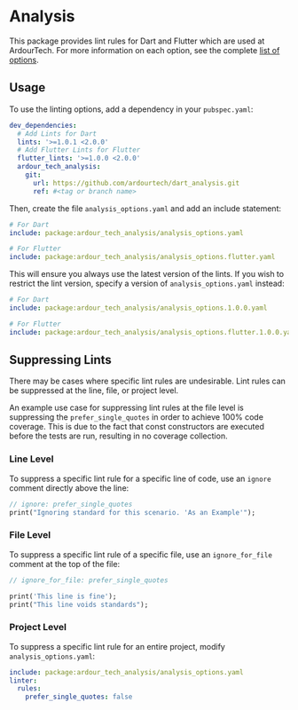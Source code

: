 # Analysis

This package provides lint rules for Dart and Flutter which are used at ArdourTech. For more information on each option,
see the complete [list of options](https://dart.dev/tools/linter-rules).

## Usage

To use the linting options, add a dependency in your `pubspec.yaml`:

```yaml
dev_dependencies:
  # Add Lints for Dart
  lints: '>=1.0.1 <2.0.0'
  # Add Flutter Lints for Flutter
  flutter_lints: '>=1.0.0 <2.0.0'
  ardour_tech_analysis:
    git:
      url: https://github.com/ardourtech/dart_analysis.git
      ref: #<tag or branch name>
```

Then, create the file `analysis_options.yaml` and add an include statement:

```yaml
# For Dart
include: package:ardour_tech_analysis/analysis_options.yaml

# For Flutter
include: package:ardour_tech_analysis/analysis_options.flutter.yaml
```

This will ensure you always use the latest version of the lints. If you wish to restrict the lint version, specify a
version of `analysis_options.yaml` instead:

```yaml
# For Dart
include: package:ardour_tech_analysis/analysis_options.1.0.0.yaml

# For Flutter
include: package:ardour_tech_analysis/analysis_options.flutter.1.0.0.yaml
```

## Suppressing Lints

There may be cases where specific lint rules are undesirable. Lint rules can be suppressed at the line, file, or project
level.

An example use case for suppressing lint rules at the file level is suppressing the `prefer_single_quotes` in order
to achieve 100% code coverage. This is due to the fact that const constructors are executed before the tests are run,
resulting in no coverage collection.

### Line Level

To suppress a specific lint rule for a specific line of code, use an `ignore` comment directly above the line:

```dart
// ignore: prefer_single_quotes
print("Ignoring standard for this scenario. 'As an Example'");
```

### File Level

To suppress a specific lint rule of a specific file, use an `ignore_for_file` comment at the top of the file:

```dart
// ignore_for_file: prefer_single_quotes

print('This line is fine');
print("This line voids standards");
```

### Project Level

To suppress a specific lint rule for an entire project, modify `analysis_options.yaml`:

```yaml
include: package:ardour_tech_analysis/analysis_options.yaml
linter:
  rules:
    prefer_single_quotes: false
```
